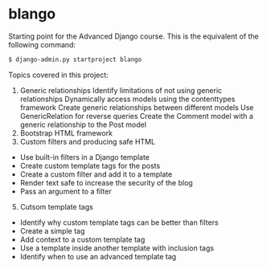 # blango

Starting point for the Advanced Django course. This is the equivalent of the following command:

```bash
$ django-admin.py startproject blango
```

Topics covered in this project:
1. Generic relationships
Identify limitations of not using generic relationships
Dynamically access models using the contenttypes
framework
Create generic relationships between different models
Use GenericRelation for reverse queries
Create the Comment model with a generic relationship to
the Post model
3. Bootstrap HTML framework
4. Custom filters and producing safe HTML
- Use built-in filters in a Django template
- Create custom template tags for the posts
- Create a custom filter and add it to a template
- Render text safe to increase the security of the blog
- Pass an argument to a filter
5. Cutsom template tags
- Identify why custom template tags can be better than
filters
- Create a simple tag
- Add context to a custom template tag
- Use a template inside another template with inclusion
tags
- Identify when to use an advanced template tag

